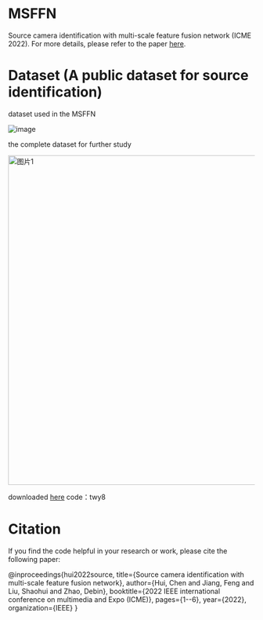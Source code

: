 # MSFFN
Source camera identification with multi-scale feature fusion network (ICME 2022). For more details, please refer to the paper [here](https://ieeexplore.ieee.org/abstract/document/9859965).

# Dataset (A public dataset for source identification)
dataset used in the MSFFN

![image](https://github.com/JackChenChen/MSFFN/assets/15177486/c7444200-9047-4a7a-9e14-abc007a44474)

the complete dataset for further study

<img width="672" alt="图片1" src="https://github.com/JackChenChen/MSFFN/assets/15177486/aa89b8bb-4d05-4866-8ec5-9521c9b96dbc">

downloaded [here](https://pan.baidu.com/s/1km4dto_GhE4qVjyxGKl4kA )
code：twy8

# Citation
If you find the code helpful in your research or work, please cite the following paper:

@inproceedings{hui2022source,
  title={Source camera identification with multi-scale feature fusion network},
  author={Hui, Chen and Jiang, Feng and Liu, Shaohui and Zhao, Debin},
  booktitle={2022 IEEE international conference on multimedia and Expo (ICME)},
  pages={1--6},
  year={2022},
  organization={IEEE}
}
